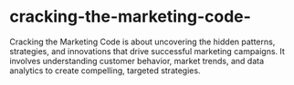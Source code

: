 # cracking-the-marketing-code-
Cracking the Marketing Code is about uncovering the hidden patterns, strategies, and innovations that drive successful marketing campaigns. It involves understanding customer behavior, market trends, and data analytics to create compelling, targeted strategies.
